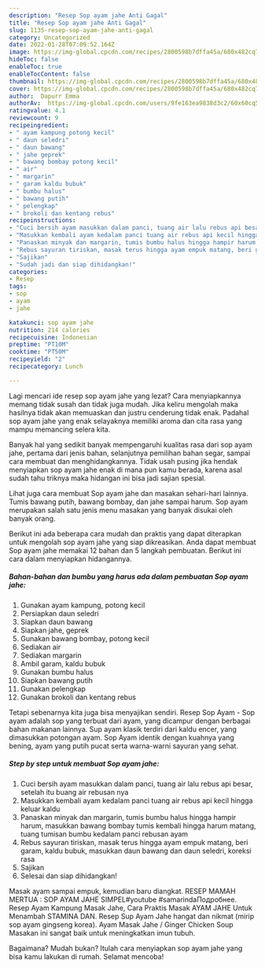 ```yaml
---
description: "Resep Sop ayam jahe Anti Gagal"
title: "Resep Sop ayam jahe Anti Gagal"
slug: 1135-resep-sop-ayam-jahe-anti-gagal
category: Uncategorized
date: 2022-01-28T07:09:52.164Z
image: https://img-global.cpcdn.com/recipes/2800598b7dffa45a/680x482cq70/sop-ayam-jahe-foto-resep-utama.jpg
hideToc: false
enableToc: true
enableTocContent: false
thumbnail: https://img-global.cpcdn.com/recipes/2800598b7dffa45a/680x482cq70/sop-ayam-jahe-foto-resep-utama.jpg
cover: https://img-global.cpcdn.com/recipes/2800598b7dffa45a/680x482cq70/sop-ayam-jahe-foto-resep-utama.jpg
author:  Dapurr Emma
authorAv:  https://img-global.cpcdn.com/users/9fe163ea9838d3c2/60x60cq50/avatar.jpg
ratingvalue: 4.1
reviewcount: 9
recipeingredient:
- " ayam kampung potong kecil"
- " daun seledri"
- " daun bawang"
- " jahe geprek"
- " bawang bombay potong kecil"
- " air"
- " margarin"
- " garam kaldu bubuk"
- " bumbu halus"
- " bawang putih"
- " pelengkap"
- " brokoli dan kentang rebus"
recipeinstructions:
- "Cuci bersih ayam masukkan dalam panci, tuang air lalu rebus api besar, setelah itu buang air rebusan nya"
- "Masukkan kembali ayam kedalam panci tuang air rebus api kecil hingga keluar kaldu"
- "Panaskan minyak dan margarin, tumis bumbu halus hingga hampir harum, masukkan bawang bombay tumis kembali hingga harum matang, tuang tumisan bumbu kedalam panci rebusan ayam"
- "Rebus sayuran tiriskan, masak terus hingga ayam empuk matang, beri garam, kaldu bubuk, masukkan daun bawang dan daun seledri, koreksi rasa"
- "Sajikan"
- "Sudah jadi dan siap dihidangkan!"
categories:
- Resep
tags:
- sop
- ayam
- jahe

katakunci: sop ayam jahe 
nutrition: 214 calories
recipecuisine: Indonesian
preptime: "PT10M"
cooktime: "PT50M"
recipeyield: "2"
recipecategory: Lunch

---
```



Lagi mencari ide resep sop ayam jahe yang lezat? Cara menyiapkannya memang tidak susah dan tidak juga mudah. Jika keliru mengolah maka hasilnya tidak akan memuaskan dan justru cenderung tidak enak. Padahal sop ayam jahe yang enak selayaknya memiliki aroma dan cita rasa yang mampu memancing selera kita.


Banyak hal yang sedikit banyak mempengaruhi kualitas rasa dari sop ayam jahe, pertama dari jenis bahan, selanjutnya pemilihan bahan segar, sampai cara membuat dan menghidangkannya. Tidak usah pusing jika hendak menyiapkan sop ayam jahe enak di mana pun kamu berada, karena asal sudah tahu triknya maka hidangan ini bisa jadi sajian spesial.

Lihat juga cara membuat Sop ayam jahe dan masakan sehari-hari lainnya. Tumis bawang putih, bawang bombay, dan jahe sampai harum. Sop ayam merupakan salah satu jenis menu masakan yang banyak disukai oleh banyak orang.


Berikut ini ada beberapa cara mudah dan praktis yang dapat diterapkan untuk mengolah sop ayam jahe yang siap dikreasikan. Anda dapat membuat Sop ayam jahe memakai 12 bahan dan 5 langkah pembuatan. Berikut ini cara dalam menyiapkan hidangannya.

<!--inarticleads1-->

##### Bahan-bahan dan bumbu yang harus ada dalam pembuatan Sop ayam jahe:

1. Gunakan  ayam kampung, potong kecil
1. Persiapkan  daun seledri
1. Siapkan  daun bawang
1. Siapkan  jahe, geprek
1. Gunakan  bawang bombay, potong kecil
1. Sediakan  air
1. Sediakan  margarin
1. Ambil  garam, kaldu bubuk
1. Gunakan  bumbu halus
1. Siapkan  bawang putih
1. Gunakan  pelengkap
1. Gunakan  brokoli dan kentang rebus


Tetapi sebenarnya kita juga bisa menyajikan sendiri. Resep Sop Ayam - Sop ayam adalah sop yang terbuat dari ayam, yang dicampur dengan berbagai bahan makanan lainnya. Sup ayam klasik terdiri dari kaldu encer, yang dimasukkan potongan ayam. Sop Ayam identik dengan kuahnya yang bening, ayam yang putih pucat serta warna-warni sayuran yang sehat. 

<!--inarticleads2-->

##### Step by step untuk membuat Sop ayam jahe:

1. Cuci bersih ayam masukkan dalam panci, tuang air lalu rebus api besar, setelah itu buang air rebusan nya
1. Masukkan kembali ayam kedalam panci tuang air rebus api kecil hingga keluar kaldu
1. Panaskan minyak dan margarin, tumis bumbu halus hingga hampir harum, masukkan bawang bombay tumis kembali hingga harum matang, tuang tumisan bumbu kedalam panci rebusan ayam
1. Rebus sayuran tiriskan, masak terus hingga ayam empuk matang, beri garam, kaldu bubuk, masukkan daun bawang dan daun seledri, koreksi rasa
1. Sajikan
1. Selesai dan siap dihidangkan!

Masak ayam sampai empuk, kemudian baru diangkat. RESEP MAMAH MERTUA : SOP AYAM JAHE SIMPEL#youtube #samarindaПодробнее. Resep Ayam Kampung Masak Jahe, Cara Praktis Masak AYAM JAHE Untuk Menambah STAMINA DAN. Resep Sup Ayam Jahe hangat dan nikmat (mirip sop ayam gingseng korea). Ayam Masak Jahe / Ginger Chicken Soup Masakan ini sangat baik untuk meningkatkan imun tubuh. 

Bagaimana? Mudah bukan? Itulah cara menyiapkan sop ayam jahe yang bisa kamu lakukan di rumah. Selamat mencoba!
